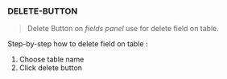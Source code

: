 ### DELETE-BUTTON

> Delete Button on *fields panel* use for delete field on table.

Step-by-step how to delete field on table :

1. Choose table name
2. Click delete button
